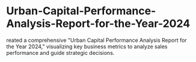 # Urban-Capital-Performance-Analysis-Report-for-the-Year-2024
reated a comprehensive "Urban Capital Performance Analysis Report for the Year 2024," visualizing key business metrics to analyze sales performance and guide strategic decisions. 
